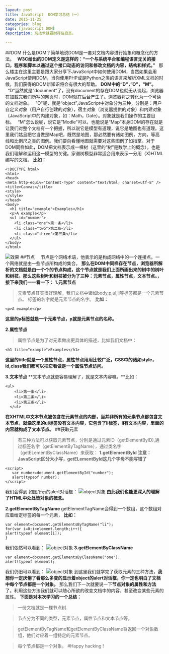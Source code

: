 ```yaml
---
layout: post
title: JavaScript  DOM学习总结（一）
date: 2015-11-25
categories: blog
tags: [javascript DOM]
description: 玩技术就要耐得住寂寞。

---
```

##DOM
什么是DOM？简单地说DOM是一套对文档内容进行抽象和概念化的方法。
**&nbsp;&nbsp;W3C给出的DOM定义是这样的：“一个与系统平台和编程语言无关的接口，程序和脚本以通过这个接口动态的访问和修改文档的内容，结构和样式。”**
&nbsp;&nbsp;那么楼主在这里主要是跟大家分享下JavaScript中如何使用DOM，当然如果会用JavaScript使用DOM，当你使用PHP或是Python之类的语言来解析XML文档的时候，我们获得的DOM新知识将会有很大的帮助。
**DOM中的“D"，”O"，“M”。**
  &nbsp;&nbsp;“D”当然就是“document”了，没有document的存在DOM也就无从谈起，浏览器在加载完我们所写的网页时，DOM就在后台产生了。浏览器将之转化为一个可读的文档对象。
  &nbsp;&nbsp;"O"呢，就是“object”,JavaScript中对象分为三种，分别是：用户自定义对象（用户自行创建的对象），宿主对象（浏览器提供的对象）和内建对象（JavaScript中的内建对象，如：Math，Date）。对象就是我们操作的主要目标。
  &nbsp;&nbsp;“M"怎么说呢，说它是”Modle"可以，也能说是“Map”本身DOM的存在就是让我们对整个文档有一个把握，所以说它是模型有道理，说它是地图也有道理。这里我们姑且把它当做是Map吧，既然是地图，那必然要有诸如图例，方向，等高线和比例尺之类的图例。我们要向看懂地图就需要对这些图例了如指掌。对于DOM同样如此，DOM把文档表示成一棵树（这里的“树”是数学上的概念），也是我们理解和运用这一模型的关键。家谱树模型非常适合用来表示一分用（X)HTML编写的文档。
  **比如：**
```
<!DOCTYPE html>
<html>
<head>
<meta http-equiv="Content-Type" content="text/html; charset=utf-8" />
<title>Canvas</title>
<style>
</style>
</head>
<body>
  <h1 title="example">Examples</h1>
  <p>A example</p>
  <ul id="number">
    <li class="one">第一条</li>
    <li class="two">第二条</li>
    <li class="three">第三条</li>
  </ul>
</body>
</html>
```
![效果](http://img.blog.csdn.net/20151125205707478)
##节点
&nbsp;&nbsp;&nbsp;&nbsp;节点是个网络术语，他表示的是构成网络中的一个连接点。一个网络就是由一些节点所构成的集合。
**那么在DOM中同样存在节点，浏览器所解析的文档就是由一个个的节点构成，这个节点就是我们上面所画出来的树中的树叶和树枝。那么这些树叶和树枝被分为了三种：元素节点，属性节点，文本节点。，接下来我们一一看一下：**
**1.元素节点**
>元素节点其实很好理解，我们文档中诸如body,p,ul,li等标签都是一个元素节点。
标签的名字就是元素节点的名字。
**比如：**
```
<p>A example</p>
```
**这里的p标签就是一个元素节点，p就是元素节点的名称。**

**2.属性节点**
>属性节点是为了对元素做出更具体的描述，比如我们文档中：
```
<h1 title="example">Examples</h1>
```
**这里的title就是一个属性节点，属性节点用用比较广泛，CSS中的诸如style，id,class我们都可以把它看做是一个属性节点访问。**

**3.文本节点**
**文本节点就更容易理解了，就是文本内容嘛。**比如：
```
<ul>
    <li>第一条</li>
    <li>第二条</li>
    <li>第三条</li>
  </ul>
```
**在XHTML中文本节点被包含在元素节点的内部，当并非所有的元素节点都包含文本节点，就像这里的ul标签没有文本内容，它包含了li标签，li有文本内容，里面的内容就构成了文本节点。**
##获取元素
>有三种方法可以获取元素节点，分别是通过元素ID（getElementByID),通过标签名字（getElementByTagName），通过类名字（getELementByClassName）来获取：
**1.getElementById**
**注意：JavaScript区分大小写，getELementById这几个字母不能写错了**
```
<script>
   var number=document.getElementById("number");
   alert(typeof number);
</script>
```
我们会得到 如图所示的alert对话框：
![object对象](http://img.blog.csdn.net/20151125205749111)
**由此我们也能更深入的理解了HTML中处处皆对象的概念。**

**2.getElementByTagName**
getElementTagName会得到一个数组，这个数组对应着给定标签的每一个元素，
**比如：**
```
var element=document.getElementsByTagName("li");
for(var i=0;i<element.length;i++){
alert(typeof element[i]);
}
```
我们依然可以看到：
![object对象](http://img.blog.csdn.net/20151125205749111)
**3.getElementByClassName**
```
var element=document.getElementsByClassName("one");
alert(typeof element);
```
我们仍旧可以看到：
![object对象](http://img.blog.csdn.net/20151125205749111)
到这里我们就学完了获取元素的三种方法，**我想你一定厌倦了看那么多变的显示着object的alert对话框，你一定也明白了文档中每个节点都是一个对象。**
那么我们下一次就要说一下**节点对象的属性和方法**了。利用这些方法我们就可以随心所欲的改变文档中的内容，甚至改变某些元素的属性。
**下面是对本次学习的一个总结：**
>一份文档就是一棵节点树.

>节点分为不同的类型，元素节点，属性节点和文本节点等。

>getElementByTagName和getElementByClassName将返回一个对象数组，他们对应着一组特定的元素节点。

>每个节点都是一个对象。
#Happy hacking !
